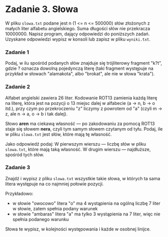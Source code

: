 Zadanie 3. Słowa
=================

W pliku `slowa.txt` podane jest n (1 <= n <= 500000) słów złożonych z małych liter alfabetu angielskiego. Suma długości słów nie przekracza 10000000. Napisz program, dający odpowiedzi do poniższych zadań. Uzyskane odpowiedzi wypisz w konsoli lub zapisz w pliku `wyniki.txt`.

### Zadanie 1
Podaj, w ilu spośród podanych słów znajduje się trójliterowy fragment "k?t", gdzie ? oznacza dowolną pojedynczą literę (taki fragment występuje na przykład w słowach "alamakota", albo "brokat", ale nie w słowa "krata").

### Zadanie 2
Alfabet angielski zawiera 26 liter. Kodowanie ROT13 zamienia każdą literę na literę, która jest na pozycji o 13 miejsc dalej w alfabecie (a &rarr; n, b &rarr; o itd.), przy czym po przekroczeniu "z" liczymy z powrotem od "a" (czyli m &rarr; z, ale n &rarr; a, o &rarr; b i tak dalej).

Słowo **aren** ma ciekawą własność &mdash; po zakodowaniu za pomocą ROT13 staje się słowem **nera**, czyli tym samym słowem czytanym od tyłu. Podaj, ile w pliku `slowa.txt` jest słów, które mają tę własność. 

Jako odpowiedź podaj:
W pierwszym wierszu &mdash; liczbę słów w pliku `slowa.txt`, które mają taką własność.
W drugim wierszu &mdash; najdłuższe, spośród tych słów. 

### Zadanie 3
Znajdź i wypisz z pliku `slowa.txt` wszystkie takie słowa, w których ta sama litera występuje na co najmniej połowie pozycji.

Przykładowo: 
* w słowie "owocowo" litera "o" ma 4 wystąpienia na ogólną liczbę 7 liter w słowie, zatem spełnia podany warunek
* w słowie "ambaras" litera "a" ma tylko 3 wystąpienia na 7 liter, więc nie spełnia podanego warunku

Słowa te wypisz, w kolejności występowania i każde w osobnej linijce.